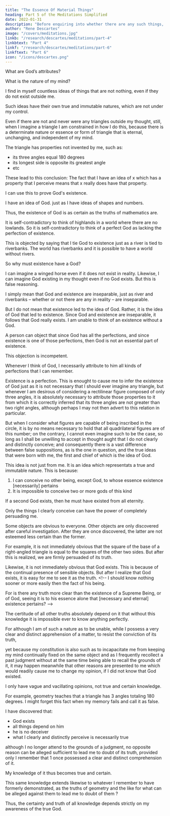 ```yaml
---
title: "The Essence Of Material Things"
heading: Part 5 of the Meditations Simplified
date: 2022-01-31
description: "Before enquiring into whether there are any such things, I should consider the ideas of them in my thought, in order to see which of those ideas are distinct and which confused."
author: "Rene Descartes"
image: "/covers/meditations.jpg"
linkb: "/research/descartes/meditations/part-4"
linkbtext: "Part 4"
linkf: "/research/descartes/meditations/part-6"
linkftext: "Part 6"
icon: "/icons/descartes.png"
---
```



What are God’s attributes?

What is the nature of my mind?

<!--  I may take these up at some time; but right now I have a more pressing task. Now that I have seen how to reach the truth – what to do and what to avoid – I must try to escape from the doubts that beset me a few days ago, and see whether anything can be known for certain about material objects. -->

<!-- Before enquiring into whether there are any such things, I should consider the ideas of them in my thought, in order to see which of those ideas are distinct and which confused.

I distinctly imagine quantity – that is, the length, breadth and depth of the quantity, or rather of the thing that is quantified. I also enumerate the thing’s parts, to which I attribute various sizes, shapes, positions and movements; and to the movements I attribute various durations, that is, I say how long each movement lasts.

Size, shape, position and so on are well known and transparent to me as general kinds of phenomenon, but there are also countless particular facts involving them that I perceive when I attend to them. The truths about all these matters are so open to me, and so much in harmony with my nature, that when I first discover any of them it feels less like learning something new than like remembering something I had known before, or noticing for the first time something that was already in my mind without my having turned my mental gaze onto it. -->

<!-- The most important point is that --> I find in myself countless ideas of things that are not nothing, even if they do not exist outside me. 

Such ideas have <!-- For although I am free to think of these ideas or not, as I choose, I didn’t invent them= they have --> their own true and immutable natures, which are not under my control. 

Even if there are not and never were any triangles outside my thought, still, when I imagine a triangle I am constrained in how I do this, because there is a determinate nature or essence or form of triangle that is eternal, unchanging, and independent of my mind.


The triangle has properties not invented by me, such as:
- its three angles equal 180 degrees
- its longest side is opposite its greatest angle
- etc
<!-- . , even if I didn’t give them a thought when the triangle first came into my mind. So they can’t have been . -->

<!-- It does not help to point out that I have sometimes seen triangular bodies, so that the idea of the triangle might have come to me from them through my sense organs. I can prove truths about the properties not only of triangles but of countless other shapes that I know I have never encountered through the senses.  -->

<!-- These properties must be something, not pure nothing= whatever is true is something; and these properties are true because I am clearly aware of them. (I have already proved that everything of which I am clearly aware is true; and even if I hadn’t proved it, my mind is so constituted that I have to assent to these geometrical propositions as long as I perceive them.) 

I remember, too, that even back in the times when the objects of the senses held my attention, I regarded the clearly apprehended propositions of pure mathematics – including arithmetic and geometry – as the most certain of all. -->

These lead to this conclusion: The fact that I have an idea of x which has a property that I perceive means that x <!-- , and clearly and distinctly perceive x to have a certain property, it follows that x --> really does have that property. 

I can use this <!-- not turn this to account in a second argument --> to prove God's existence.

I have an idea of God. <!--  (that is, of a supremely perfect being) is certainly one that I find within me,--> just as I have ideas of shapes and numbers. <!-- and I understand from this idea that it belongs to God’s nature that he always exists. This understanding is just as clear and distinct as what is involved in mathematical proofs of the properties of shapes and numbers. -->

<!-- So even if I have sometimes gone wrong in my meditations in these past days, I ought still to regard -->

Thus, the existence of God is as certain as the truths of mathematics are. 

<!-- At first sight, this looks like a trick. Where things other than God are involved, I have been accustomed to distinguish a thing’s existence from its essence. The question ‘What is the essence of triangles (or flames or sparrows)?’ asks what it takes for something to qualify as a triangle (or flame or sparrow). -->

<!-- Answering this still leaves open the existence question, which asks whether there are any triangles (or flames or sparrows). I can easily believe that in the case of God, also, existence can be separated from essence, letting us answer the essence question about God while leaving the existence question open, so that God can be thought of as not existing. 

But on more careful reflection it becomes quite evident that, just as having-internal-angles-equal-to-180? can’t be separated from the idea or essence of a triangle, and as the idea of highlands can’t be separated from the idea of lowlands, so existence can’t be separated from the essence of God.  -->

It is self-contradictory to think of highlands in a world where there are no lowlands. So it is self-contradictory to think of a perfect God as lacking <!--  as not existing – that is, to think of a supremely perfect being as lacking a perfection, namely --> the perfection of existence.

<!-- Here is a possible objection to the preceding two paragraphs=  -->

This is objected by saying that I tie God to existence just as a river is tied to riverbanks. The world has riverbanks and it is possible to have a world without rivers. 

So why must existence have a God?

<!-- I can’t think of God except as existing, just as I can’t think of a river without banks. From the latter fact, though, it certainly doesn’t follow that there are any rivers in the world; so why should it follow from the former fact that God exists?  -->

<!-- How things are in reality is not settled by my thought; and just as  -->

I can imagine a winged horse even if it does not exist in reality. Likewise, I can imagine <!-- though no horse has wings, so I can attach --> God existing in my thought even if no God exists. But this is false reasoning. 

I simply mean that God and existence are inseparable, just as river and riverbanks – whether or not there are any in reality – are inseparable.

<!-- From the fact that I can’t think of a river without banks, it does not follow that a river with banks exists anywhere, but simply that   -->

But I do not mean that existence led to the idea of God. Rather, it is the idea of God that led to existence. <!-- On the other hand, from the fact that I can’t think of God except as existing it follows that  --> Since God and existence are inseparable, it follows that God really exists. I am unable to think of an existence without a God. <!-- My thought doesn’t make it so. It doesn’t create necessities. The influence runs the opposite way= the necessity of the thing constrains how I can think, depriving me of the freedom to think of God without existence (that is, a supremely perfect being without a supreme perfection), like my freedom to imagine a horse with or without wings. -->

A person can object that since God has all the perfections, and since existence is one of those perfections, then God is not an essential part of existence.<!--   is , but that my original supposition was not necessary; -->

<!-- just as it is not necessary to think that all quadrilateral figures can be inscribed in the circle, since, if I supposed this, I should be constrained to admit that the rhombus, being a figure of four sides, can be therein inscribed, which, however, is manifestly false. --> 

This objection is incompetent. 

<!-- ; for although it may not be necessary that I shall at any time entertain the notion of Deity, yet each time I happen to think of a first and sovereign being, and to draw, so to speak,  -->

Whenever I think of God, <!-- the idea of him from my memory, --> I necessarily attribute to him all kinds of perfections that I can remember.

<!-- This necessity is sufficient, as soon as I discover that  -->

Existence is a perfection. This is enought to cause me to infer the existence of God<!--  this first and sovereign being; --> just as it is not necessary that I should ever imagine any triangle, but whenever I am desirous of considering a rectilinear figure composed of only three angles, it is absolutely necessary to attribute those properties to it from which it is correctly inferred that its three angles are not greater than two right angles, although perhaps I may not then advert to this relation in particular. 

But when I consider what figures are capable of being inscribed in the circle, it is by no means necessary to hold that all quadrilateral figures are of this number; on the contrary, I cannot even imagine such to be the case, so long as I shall be unwilling to accept in thought aught that I do not clearly and distinctly conceive; and consequently there is a vast difference between false suppositions, as is the one in question, and the true ideas that were born with me, the first and chief of which is the idea of God. 

This idea is not just from me. It is an idea which <!--  factitious depending simply on my thought, but that it is the --> representats a true and immutable nature. This is because:

1. I can conceive no other being, except God, to whose essence existence [necessarily] pertains
2. It is impossible to conceive two or more gods of this kind

If a second God exists, then he must have existed from all eternity<!-- , and will exist to all eternity; and finally, because I apprehend many other properties in God, none of which I can either diminish or change -->.

<!-- But, indeed, whatever mode of probation I in the end adopt, it always returns to this, that it is  -->

Only the things I clearly conceive can have the power of completely persuading me. 

Some objects are obvious to everyone. Other objects are only discovered after careful investigation. After they are once discovered, the latter are not esteemed less certain than the former.

For example, it is not immediately obvious that the square of the base of a right-angled triangle is equal to the squares of the other two sides. But after this is realized, we are  firmly persuaded of its truth<!--  of the former as of the latter -->. 

Likewise,  it is not immediately obvious that God exists. This is because of the<!--  espect to God if I were not pre-occupied by prejudices, and my thought beset on all sides by the --> continual presence of<!--  the images of  --> sensible objects. But after I realize that God exists, it is easy for me to see it as the truth. <!--  I should know nothing sooner or more easily then the fact of his being. 

For is there any truth more clear than the existence of a Supreme Being, or of God, seeing it is to his essence alone that [necessary and eternal] existence pertains? -->

<!-- The correct conception of this truth has cost me much close thinking. Nevertheless, at present I feel not only as assured of it as of what I deem most certain, but I remark further that  -->

The certitude of all other truths  absolutely depend on it that without this knowledge it is impossible ever to know anything perfectly.

For although I am of such a nature as to be unable, while I possess a very clear and distinct apprehension of a matter, to resist the conviction of its truth, 

yet because my constitution is also such as to incapacitate me from keeping my mind continually fixed on the same object and as I frequently recollect a past judgment without at the same time being able to recall the grounds of it, it may happen meanwhile that other reasons are presented to me which would readily cause me to change my opinion, if I did not know that God existed. 

I only have vague and vacillating opinions, not true and certain knowledge. 

For example, geometry teaches that a triangle has 3 angles totaling 180 degrees. I might forget this fact when my memory fails and call it as false. 

<!--  and I find it impossible to believe otherwise, while I apply my mind to the demonstration;  -->

<!-- Even if but as soon as I cease from attending to the process of proof, although I still remember that I had a clear comprehension of it, yet I may readily come to doubt of the truth demonstrated, if I do not know that there is a God,

I might think that I am deceived, even in matters which I think I apprehend with the greatest evidence and certitude, especially when I recollect that I frequently considered many things to be true and certain which other reasons afterward constrained me to reckon as wholly false. -->


I have discovered that:
- God exists
- all things depend on him
- he is no deceiver
- what I clearly and distinctly perceive is necessarily true


although I no longer attend to the grounds of a judgment, no opposite reason can be alleged sufficient to lead me to doubt of its truth, provided only I remember that 1 once possessed a clear and distinct comprehension of it. 

My knowledge of it thus becomes true and certain. 

This same knowledge extends likewise to whatever I remember to have formerly demonstrated, as the truths of geometry and the like for what can be alleged against them to lead me to doubt of them ? 

<!-- Will it be that my nature is such that I may be frequently deceived? But I already know that I cannot be deceived in judgments of the grounds of which I possess a clear knowledge. Will it be that I formerly deemed things to be true and certain which I afterward discovered to be false ?  -->

<!-- But I had no clear and distinct knowledge of any of those things, and, being as yet ignorant of the rule by which I am assured of the truth of a judgment, I was led to give my assent to them on grounds which I afterward discovered were less strong than at the time I imagined them to be. -->

<!-- What further objection, then, is there ? Will it be said that perhaps I am dreaming (an objection I lately myself raised), or that all the thoughts of which I am now conscious have no more truth than the reveries of my dreams ? But although, in truth, I should be dreaming, the rule still holds that all which is clearly presented to my intellect is indisputably true. -->

Thus, the certainty and truth of all knowledge depends strictly on my awareness of the true God. 

<!-- So much so that until I became aware of him I couldn’t perfectly know anything. Now I can achieve full and certain knowledge of countless matters, both concerning God himself and other things whose nature is intellectual, and also concerning the whole of that corporeal nature that is the subject-matter of pure mathematics. -->
